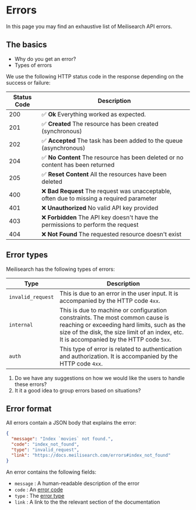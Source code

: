 # Errors

In this page you may find an exhaustive list of Meilisearch API errors.

## The basics

- Why do you get an error?
- Types of errors

We use the following HTTP status code in the response depending on the success or failure:

| Status Code         | Description                                                     |
|---------------------|-----------------------------------------------------------------|
| 200 | ✅ **Ok** Everything worked as expected.                                         |
| 201 | ✅ **Created** The resource has been created (synchronous)                          |
| 202 | ✅  **Accepted** The task has been added to the queue (asynchronous)                 |
| 204 | ✅ **No Content** The resource has been deleted or no content has been returned     |
| 205 | ✅ **Reset Content** All the resources have been deleted                              |
| 400 | ❌ **Bad Request** The request was unacceptable, often due to missing a required parameter|
| 401 | ❌ **Unauthorized** No valid API key provided                                           |
| 403 | ❌ **Forbidden** The API key doesn't have the permissions to perform the request       |
| 404 | ❌ **Not Found** The requested resource doesn't exist                               |

## Error types

Meilisearch has the following types of errors:

| Type            | Description                                                                                       |
|-----------------|---------------------------------------------------------------------------------------------------|
| `invalid_request` | This is due to an error in the user input. It is accompanied by the HTTP code `4xx`. |
| `internal`        | This is due to machine or configuration constraints. The most common cause is reaching or exceeding hard limits, such as the size of the disk, the size limit of an index, etc. It is accompanied by the HTTP code `5xx`.  |
| `auth`            | This type of error is related to authentication and authorization. It is accompanied by the HTTP code `4xx`. |

1. Do we have any suggestions on  how we would like the users to handle these errors?
2. It it a good idea to group errors based on situations?

## Error format

All errors contain a JSON body that explains the error:

```json
{
  "message": "Index `movies` not found.",
  "code": "index_not_found",
  "type": "invalid_request",
  "link": "https://docs.meilisearch.com/errors#index_not_found"
}
```

An error contains the following fields:

- `message` : A human-readable description of the error
- `code` : An [error code](/reference/errors/error_codes.md)
- `type` : The [error type](#error-type)
- `link` : A link to the the relevant section of the documentation
